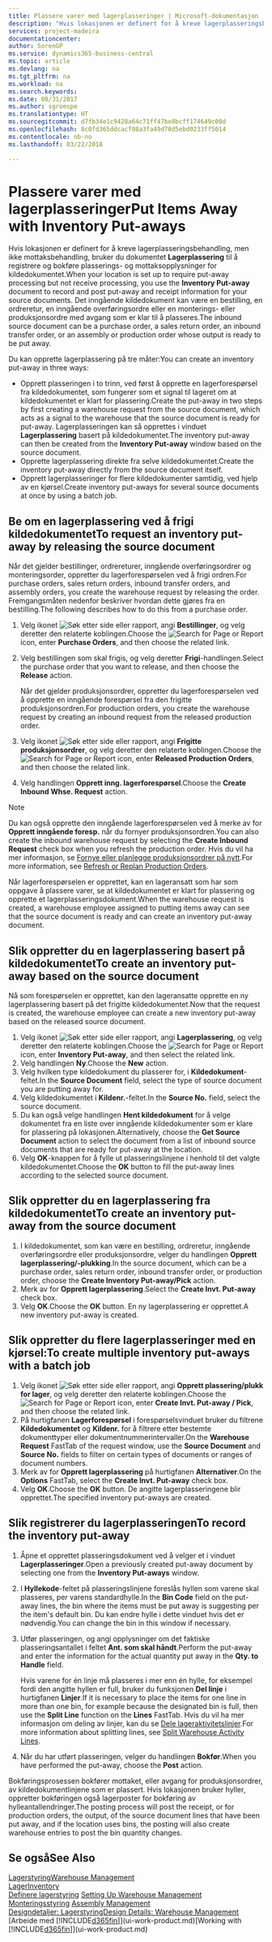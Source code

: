 ```yaml
---
title: Plassere varer med lagerplasseringer | Microsoft-dokumentasjon
description: "Hvis lokasjonen er definert for å kreve lagerplasseringsbehandling, men ikke mottaksbehandling, bruker du dokumentet **Lagerplassering** til å registrere og bokføre plasserings- og mottaksopplysninger for kildedokumentet. Det inngående kildedokument kan være en bestilling, en ordreretur, en inngående overføringsordre eller en produksjonsordre med avgang som er klar til plassering."
services: project-madeira
documentationcenter: 
author: SorenGP
ms.service: dynamics365-business-central
ms.topic: article
ms.devlang: na
ms.tgt_pltfrm: na
ms.workload: na
ms.search.keywords: 
ms.date: 08/31/2017
ms.author: sgroespe
ms.translationtype: HT
ms.sourcegitcommit: d7fb34e1c9428a64c71ff47be8bcff174649c00d
ms.openlocfilehash: 8c0fd365ddcacf08a3fa49d70d5ebd0233ff5014
ms.contentlocale: nb-no
ms.lasthandoff: 03/22/2018

---
```

# <a name="put-items-away-with-inventory-put-aways"></a><span data-ttu-id="48f18-104">Plassere varer med lagerplasseringer</span><span class="sxs-lookup"><span data-stu-id="48f18-104">Put Items Away with Inventory Put-aways</span></span>
<span data-ttu-id="48f18-105">Hvis lokasjonen er definert for å kreve lagerplasseringsbehandling, men ikke mottaksbehandling, bruker du dokumentet **Lagerplassering** til å registrere og bokføre plasserings- og mottaksopplysninger for kildedokumentet.</span><span class="sxs-lookup"><span data-stu-id="48f18-105">When your location is set up to require put-away processing but not receive processing, you use the **Inventory Put-away** document to record and post put-away and receipt information for your source documents.</span></span> <span data-ttu-id="48f18-106">Det inngående kildedokument kan være en bestilling, en ordreretur, en inngående overføringsordre eller en monterings- eller produksjonsordre med avgang som er klar til å plasseres.</span><span class="sxs-lookup"><span data-stu-id="48f18-106">The inbound source document can be a purchase order, a sales return order, an inbound transfer order, or an assembly or production order whose output is ready to be put away.</span></span>  

<span data-ttu-id="48f18-107">Du kan opprette lagerplassering på tre måter:</span><span class="sxs-lookup"><span data-stu-id="48f18-107">You can create an inventory put-away in three ways:</span></span>  

- <span data-ttu-id="48f18-108">Opprett plasseringen i to trinn, ved først å opprette en lagerforespørsel fra kildedokumentet, som fungerer som et signal til lageret om at kildedokumentet er klart for plassering.</span><span class="sxs-lookup"><span data-stu-id="48f18-108">Create the put-away in two steps by first creating a warehouse request from the source document, which acts as a signal to the warehouse that the source document is ready for put-away.</span></span> <span data-ttu-id="48f18-109">Lagerplasseringen kan så opprettes i vinduet **Lagerplassering** basert på kildedokumentet.</span><span class="sxs-lookup"><span data-stu-id="48f18-109">The inventory put-away can then be created from the **Inventory Put-away** window based on the source document.</span></span>  
- <span data-ttu-id="48f18-110">Opprette lagerplassering direkte fra selve kildedokumentet.</span><span class="sxs-lookup"><span data-stu-id="48f18-110">Create the inventory put-away directly from the source document itself.</span></span>  
- <span data-ttu-id="48f18-111">Opprett lagerplasseringer for flere kildedokumenter samtidig, ved hjelp av en kjørsel.</span><span class="sxs-lookup"><span data-stu-id="48f18-111">Create inventory put-aways for several source documents at once by using a batch job.</span></span>  

## <a name="to-request-an-inventory-put-away-by-releasing-the-source-document"></a><span data-ttu-id="48f18-112">Be om en lagerplassering ved å frigi kildedokumentet</span><span class="sxs-lookup"><span data-stu-id="48f18-112">To request an inventory put-away by releasing the source document</span></span>
<span data-ttu-id="48f18-113">Når det gjelder bestillinger, ordrereturer, inngående overføringsordrer og monteringsorder, oppretter du lagerforespørselen ved å frigi ordren.</span><span class="sxs-lookup"><span data-stu-id="48f18-113">For purchase orders, sales return orders, inbound transfer orders, and assembly orders, you create the warehouse request by releasing the order.</span></span> <span data-ttu-id="48f18-114">Fremgangsmåten nedenfor beskriver hvordan dette gjøres fra en bestilling.</span><span class="sxs-lookup"><span data-stu-id="48f18-114">The following describes how to do this from a purchase order.</span></span>  

1.  <span data-ttu-id="48f18-115">Velg ikonet ![Søk etter side eller rapport](media/ui-search/search_small.png "Søk etter side eller rapport"), angi **Bestillinger**, og velg deretter den relaterte koblingen.</span><span class="sxs-lookup"><span data-stu-id="48f18-115">Choose the ![Search for Page or Report](media/ui-search/search_small.png "Search for Page or Report icon") icon, enter **Purchase Orders**, and then choose the related link.</span></span>
2. <span data-ttu-id="48f18-116">Velg bestillingen som skal frigis, og velg deretter **Frigi**-handlingen.</span><span class="sxs-lookup"><span data-stu-id="48f18-116">Select the purchase order that you want to release, and then choose the **Release** action.</span></span>  

    <span data-ttu-id="48f18-117">Når det gjelder produksjonsordrer, oppretter du lagerforespørselen ved å opprette en inngående forespørsel fra den frigitte produksjonsordren.</span><span class="sxs-lookup"><span data-stu-id="48f18-117">For production orders, you create the warehouse request by creating an inbound request from the released production order.</span></span>  
3.  <span data-ttu-id="48f18-118">Velg ikonet ![Søk etter side eller rapport](media/ui-search/search_small.png "Søk etter side eller rapport"), angi **Frigitte produksjonsordrer**, og velg deretter den relaterte koblingen.</span><span class="sxs-lookup"><span data-stu-id="48f18-118">Choose the ![Search for Page or Report](media/ui-search/search_small.png "Search for Page or Report icon") icon, enter **Released Production Orders**, and then choose the related link.</span></span>  
4. <span data-ttu-id="48f18-119">Velg handlingen **Opprett inng. lagerforespørsel**.</span><span class="sxs-lookup"><span data-stu-id="48f18-119">Choose the **Create Inbound Whse. Request** action.</span></span>  

> [!NOTE]  
>  <span data-ttu-id="48f18-120">Du kan også opprette den inngående lagerforespørselen ved å merke av for **Opprett inngående foresp.** når du fornyer produksjonsordren.</span><span class="sxs-lookup"><span data-stu-id="48f18-120">You can also create the inbound warehouse request by selecting the **Create Inbound Request** check box when you refresh the production order.</span></span> <span data-ttu-id="48f18-121">Hvis du vil ha mer informasjon, se [Fornye eller planlegge produksjonsordrer på nytt](production-how-to-replan-refresh-production-orders.md).</span><span class="sxs-lookup"><span data-stu-id="48f18-121">For more information, see [Refresh or Replan Production Orders](production-how-to-replan-refresh-production-orders.md).</span></span>  

<span data-ttu-id="48f18-122">Når lagerforespørselen er opprettet, kan en lageransatt som har som oppgave å plassere varer, se at kildedokumentet er klart for plassering og opprette et lagerplasseringsdokument.</span><span class="sxs-lookup"><span data-stu-id="48f18-122">When the warehouse request is created, a warehouse employee assigned to putting items away can see that the source document is ready and can create an inventory put-away document.</span></span>  

## <a name="to-create-an-inventory-put-away-based-on-the-source-document"></a><span data-ttu-id="48f18-123">Slik oppretter du en lagerplassering basert på kildedokumentet</span><span class="sxs-lookup"><span data-stu-id="48f18-123">To create an inventory put-away based on the source document</span></span>
<span data-ttu-id="48f18-124">Nå som forespørselen er opprettet, kan den lageransatte opprette en ny lagerplassering basert på det frigitte kildedokumentet.</span><span class="sxs-lookup"><span data-stu-id="48f18-124">Now that the request is created, the warehouse employee can create a new inventory put-away based on the released source document.</span></span>   
1.  <span data-ttu-id="48f18-125">Velg ikonet ![Søk etter side eller rapport](media/ui-search/search_small.png "Ikonet Søk etter side eller rapport"), angi **Lagerplassering**, og velg deretter den relaterte koblingen.</span><span class="sxs-lookup"><span data-stu-id="48f18-125">Choose the ![Search for Page or Report](media/ui-search/search_small.png "Search for Page or Report icon") icon, enter **Inventory Put-away**, and then select the related link.</span></span>  
2. <span data-ttu-id="48f18-126">Velg handlingen **Ny**.</span><span class="sxs-lookup"><span data-stu-id="48f18-126">Choose the **New** action.</span></span>  
3. <span data-ttu-id="48f18-127">Velg hvilken type kildedokument du plasserer for, i **Kildedokument**-feltet.</span><span class="sxs-lookup"><span data-stu-id="48f18-127">In the **Source Document** field, select the type of source document you are putting away for.</span></span>  
4. <span data-ttu-id="48f18-128">Velg kildedokumentet i **Kildenr.**-feltet.</span><span class="sxs-lookup"><span data-stu-id="48f18-128">In the **Source No.** field, select the source document.</span></span>  
5. <span data-ttu-id="48f18-129">Du kan også velge handlingen **Hent kildedokument** for å velge dokumentet fra en liste over inngående kildedokumenter som er klare for plassering på lokasjonen.</span><span class="sxs-lookup"><span data-stu-id="48f18-129">Alternatively, choose the **Get Source Document** action to select the document from a list of inbound source documents that are ready for put-away at the location.</span></span>  
6. <span data-ttu-id="48f18-130">Velg **OK**-knappen for å fylle ut plasseringslinjene i henhold til det valgte kildedokumentet.</span><span class="sxs-lookup"><span data-stu-id="48f18-130">Choose the **OK** button to fill the put-away lines according to the selected source document.</span></span>  

## <a name="to-create-an-inventory-put-away-from-the-source-document"></a><span data-ttu-id="48f18-131">Slik oppretter du en lagerplassering fra kildedokumentet</span><span class="sxs-lookup"><span data-stu-id="48f18-131">To create an inventory put-away from the source document</span></span>  
1.  <span data-ttu-id="48f18-132">I kildedokumentet, som kan være en bestilling, ordreretur, inngående overføringsordre eller produksjonsordre, velger du handlingen **Opprett lagerplassering/-plukking**.</span><span class="sxs-lookup"><span data-stu-id="48f18-132">In the source document, which can be a purchase order, sales return order, inbound transfer order, or production order, choose the **Create Inventory Put-away/Pick** action.</span></span>  
2. <span data-ttu-id="48f18-133">Merk av for **Opprett lagerplassering**.</span><span class="sxs-lookup"><span data-stu-id="48f18-133">Select the **Create Invt. Put-away** check box.</span></span>
3. <span data-ttu-id="48f18-134">Velg **OK**.</span><span class="sxs-lookup"><span data-stu-id="48f18-134">Choose the **OK** button.</span></span> <span data-ttu-id="48f18-135">En ny lagerplassering er opprettet.</span><span class="sxs-lookup"><span data-stu-id="48f18-135">A new inventory put-away is created.</span></span>

## <a name="to-create-multiple-inventory-put-aways-with-a-batch-job"></a><span data-ttu-id="48f18-136">Slik oppretter du flere lagerplasseringer med en kjørsel:</span><span class="sxs-lookup"><span data-stu-id="48f18-136">To create multiple inventory put-aways with a batch job</span></span>  
1.  <span data-ttu-id="48f18-137">Velg ikonet ![Søk etter side eller rapport](media/ui-search/search_small.png "Søk etter side eller rapport"), angi **Opprett plassering/plukk for lager**, og velg deretter den relaterte koblingen.</span><span class="sxs-lookup"><span data-stu-id="48f18-137">Choose the ![Search for Page or Report](media/ui-search/search_small.png "Search for Page or Report icon") icon, enter **Create Invt. Put-away / Pick**, and then choose the related link.</span></span>  
2.  <span data-ttu-id="48f18-138">På hurtigfanen **Lagerforespørsel** i forespørselsvinduet bruker du filtrene **Kildedokumentet** og **Kildenr.** for å filtrere etter bestemte dokumenttyper eller dokumentnummerintervaller.</span><span class="sxs-lookup"><span data-stu-id="48f18-138">On the **Warehouse Request** FastTab of the request window, use the **Source Document** and **Source No.** fields to filter on certain types of documents or ranges of document numbers.</span></span>  
3.  <span data-ttu-id="48f18-139">Merk av for **Opprett lagerplassering** på hurtigfanen **Alternativer**.</span><span class="sxs-lookup"><span data-stu-id="48f18-139">On the **Options** FastTab, select the **Create Invt. Put-away** check box.</span></span>
4.  <span data-ttu-id="48f18-140">Velg **OK**.</span><span class="sxs-lookup"><span data-stu-id="48f18-140">Choose the **OK** button.</span></span> <span data-ttu-id="48f18-141">De angitte lagerplasseringene blir opprettet.</span><span class="sxs-lookup"><span data-stu-id="48f18-141">The specified inventory put-aways are created.</span></span>

## <a name="to-record-the-inventory-put-away"></a><span data-ttu-id="48f18-142">Slik registrerer du lagerplasseringen</span><span class="sxs-lookup"><span data-stu-id="48f18-142">To record the inventory put-away</span></span>  
1. <span data-ttu-id="48f18-143">Åpne et opprettet plasseringsdokument ved å velger et i vinduet **Lagerplasseringer**.</span><span class="sxs-lookup"><span data-stu-id="48f18-143">Open a previously created put-away document by selecting one from the **Inventory Put-aways** window.</span></span>  
2. <span data-ttu-id="48f18-144">I **Hyllekode**-feltet på plasseringslinjene foreslås hyllen som varene skal plasseres, per varens standardhylle.</span><span class="sxs-lookup"><span data-stu-id="48f18-144">In the **Bin Code** field on the put-away lines, the bin where the items must be put away is suggesting per the item's default bin.</span></span> <span data-ttu-id="48f18-145">Du kan endre hylle i dette vinduet hvis det er nødvendig.</span><span class="sxs-lookup"><span data-stu-id="48f18-145">You can change the bin in this window if necessary.</span></span>  
3. <span data-ttu-id="48f18-146">Utfør plasseringen, og angi opplysninger om det faktiske plasseringsantallet i feltet **Ant. som skal håndt**.</span><span class="sxs-lookup"><span data-stu-id="48f18-146">Perform the put-away and enter the information for the actual quantity put away in the **Qty. to Handle** field.</span></span>

    <span data-ttu-id="48f18-147">Hvis varene for én linje må plasseres i mer enn én hylle, for eksempel fordi den angitte hyllen er full, bruker du funksjonen **Del linje** i hurtigfanen **Linjer**.</span><span class="sxs-lookup"><span data-stu-id="48f18-147">If it is necessary to place the items for one line in more than one bin, for example because the designated bin is full, then use the **Split Line** function on the **Lines** FastTab.</span></span> <span data-ttu-id="48f18-148">Hvis du vil ha mer informasjon om deling av linjer, kan du se [Dele lageraktivitetslinjer](warehouse-how-to-split-warehouse-activity-lines.md).</span><span class="sxs-lookup"><span data-stu-id="48f18-148">For more information about splitting lines, see [Split Warehouse Activity Lines](warehouse-how-to-split-warehouse-activity-lines.md).</span></span>  
4. <span data-ttu-id="48f18-149">Når du har utført plasseringen, velger du handlingen **Bokfør**.</span><span class="sxs-lookup"><span data-stu-id="48f18-149">When you have performed the put-away, choose the **Post** action.</span></span>  

<span data-ttu-id="48f18-150">Bokføringsprosessen bokfører mottaket, eller avgang for produksjonsordrer, av kildedokumentlinjene som er plassert. Hvis lokasjonen bruker hyller, oppretter bokføringen også lagerposter for bokføring av hylleantallendringer.</span><span class="sxs-lookup"><span data-stu-id="48f18-150">The posting process will post the receipt, or for production orders, the output, of the source document lines that have been put away, and if the location uses bins, the posting will also create warehouse entries to post the bin quantity changes.</span></span>

## <a name="see-also"></a><span data-ttu-id="48f18-151">Se også</span><span class="sxs-lookup"><span data-stu-id="48f18-151">See Also</span></span>  
[<span data-ttu-id="48f18-152">Lagerstyring</span><span class="sxs-lookup"><span data-stu-id="48f18-152">Warehouse Management</span></span>](warehouse-manage-warehouse.md)  
[<span data-ttu-id="48f18-153">Lager</span><span class="sxs-lookup"><span data-stu-id="48f18-153">Inventory</span></span>](inventory-manage-inventory.md)  
<span data-ttu-id="48f18-154">[Definere lagerstyring](warehouse-setup-warehouse.md)   </span><span class="sxs-lookup"><span data-stu-id="48f18-154">[Setting Up Warehouse Management](warehouse-setup-warehouse.md)   </span></span>  
<span data-ttu-id="48f18-155">[Monteringsstyring](assembly-assemble-items.md)  </span><span class="sxs-lookup"><span data-stu-id="48f18-155">[Assembly Management](assembly-assemble-items.md)  </span></span>  
[<span data-ttu-id="48f18-156">Designdetaljer: Lagerstyring</span><span class="sxs-lookup"><span data-stu-id="48f18-156">Design Details: Warehouse Management</span></span>](design-details-warehouse-management.md)  
<span data-ttu-id="48f18-157">[Arbeide med [!INCLUDE[d365fin](includes/d365fin_md.md)]](ui-work-product.md)</span><span class="sxs-lookup"><span data-stu-id="48f18-157">[Working with [!INCLUDE[d365fin](includes/d365fin_md.md)]](ui-work-product.md)</span></span>  

